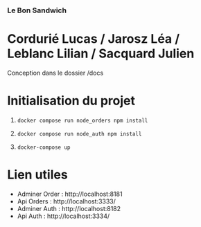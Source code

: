 ### Le Bon Sandwich

# Cordurié Lucas / Jarosz Léa / Leblanc Lilian / Sacquard Julien

Conception dans le dossier /docs

# Initialisation du projet

1. `docker compose run node_orders npm install`

2. `docker compose run node_auth npm install`

3. `docker-compose up`

# Lien utiles

- Adminer Order : http://localhost:8181
- Api Orders : http://localhost:3333/
- Adminer Auth : http://localhost:8182
- Api Auth : http://localhost:3334/
